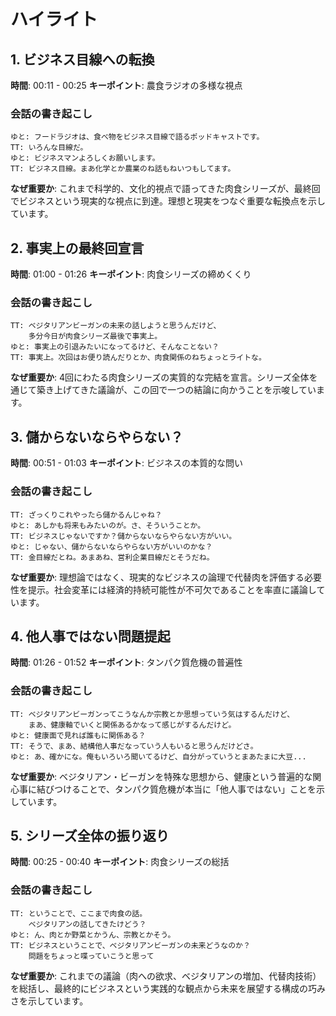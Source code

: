 # ハイライト

## 1. ビジネス目線への転換
**時間**: 00:11 - 00:25
**キーポイント**: 農食ラジオの多様な視点

### 会話の書き起こし
```
ゆと: フードラジオは、食べ物をビジネス目線で語るポッドキャストです。
TT: いろんな目線だ。
ゆと: ビジネスマンよろしくお願いします。
TT: ビジネス目線。まあ化学とか農業のね話もねいつもしてます。
```

**なぜ重要か**: これまで科学的、文化的視点で語ってきた肉食シリーズが、最終回でビジネスという現実的な視点に到達。理想と現実をつなぐ重要な転換点を示しています。

## 2. 事実上の最終回宣言
**時間**: 01:00 - 01:26
**キーポイント**: 肉食シリーズの締めくくり

### 会話の書き起こし
```
TT: ベジタリアンビーガンの未来の話しようと思うんだけど、
    多分今日が肉食シリーズ最後で事実上。
ゆと: 事実上の引退みたいになってるけど、そんなことない？
TT: 事実上。次回はお便り読んだりとか、肉食関係のねちょっとライトな。
```

**なぜ重要か**: 4回にわたる肉食シリーズの実質的な完結を宣言。シリーズ全体を通じて築き上げてきた議論が、この回で一つの結論に向かうことを示唆しています。

## 3. 儲からないならやらない？
**時間**: 00:51 - 01:03
**キーポイント**: ビジネスの本質的な問い

### 会話の書き起こし
```
TT: ざっくりこれやったら儲かるんじゃね？
ゆと: あしかも将来もみたいのが。さ、そういうことか。
TT: ビジネスじゃないですか？儲からないならやらない方がいい。
ゆと: じゃない、儲からないならやらない方がいいのかな？
TT: 金目線だとね。あまあね、営利企業目線だとそうだね。
```

**なぜ重要か**: 理想論ではなく、現実的なビジネスの論理で代替肉を評価する必要性を提示。社会変革には経済的持続可能性が不可欠であることを率直に議論しています。

## 4. 他人事ではない問題提起
**時間**: 01:26 - 01:52
**キーポイント**: タンパク質危機の普遍性

### 会話の書き起こし
```
TT: ベジタリアンビーガンってこうなんか宗教とか思想っていう気はするんだけど、
    まあ、健康軸でいくと関係あるかなって感じがするんだけど。
ゆと: 健康面で見れば誰もに関係ある？
TT: そうで、まあ、結構他人事だなっていう人もいると思うんだけどさ。
ゆと: あ、確かにな。俺もいろいろ聞いてるけど、自分がっていうとまあたまに大豆...
```

**なぜ重要か**: ベジタリアン・ビーガンを特殊な思想から、健康という普遍的な関心事に結びつけることで、タンパク質危機が本当に「他人事ではない」ことを示しています。

## 5. シリーズ全体の振り返り
**時間**: 00:25 - 00:40
**キーポイント**: 肉食シリーズの総括

### 会話の書き起こし
```
TT: ということで、ここまで肉食の話。
    ベジタリアンの話してきたけどう？
ゆと: ん、肉とか野菜とかうん、宗教とかそう。
TT: ビジネスということで、ベジタリアンビーガンの未来どうなのか？
    問題をちょっと喋っていこうと思って
```

**なぜ重要か**: これまでの議論（肉への欲求、ベジタリアンの増加、代替肉技術）を総括し、最終的にビジネスという実践的な観点から未来を展望する構成の巧みさを示しています。